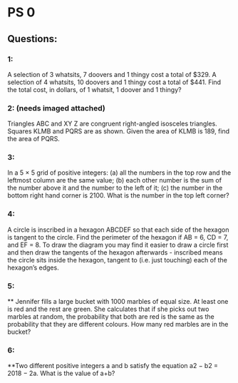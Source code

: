 # PS 0
## Questions:
### 1:
A selection of 3 whatsits, 7 doovers and 1 thingy cost a total of $329. A selection of 4 whatsits, 10 doovers and 1 thingy cost a total of $441. Find the total cost, in dollars, of 1 whatsit, 1 doover and 1 thingy?

### 2: (needs imaged attached)
Triangles ABC and XY Z are congruent right-angled isosceles triangles. Squares KLMB and PQRS are as shown. Given the area of KLMB is 189, find the area of PQRS.
### 3:
In a 5 × 5 grid of positive integers:
(a) all the numbers in the top row and the leftmost column are the same value;
(b) each other number is the sum of the number above it and the number to the left of it;
(c) the number in the bottom right hand corner is 2100. What is the number in the top left corner?

### 4:
A circle is inscribed in a hexagon ABCDEF so that each side of the hexagon is tangent to the circle. Find the perimeter of the hexagon if AB = 6, CD = 7, and EF = 8. To draw the diagram you may find it easier to draw a circle first and then draw the tangents of the hexagon afterwards - inscribed means the circle sits inside the hexagon, tangent to (i.e. just touching) each of the hexagon’s edges.

### 5:
** Jennifer fills a large bucket with 1000 marbles of equal size. At least one is red and the rest are green. She calculates that if she picks out two marbles at random, the probability that both are red is the same as the probability that they are different colours. How many red marbles are in the bucket?

### 6:
**Two different positive integers a and b satisfy the equation a2 − b2 = 2018 − 2a. What is the value of a+b?
